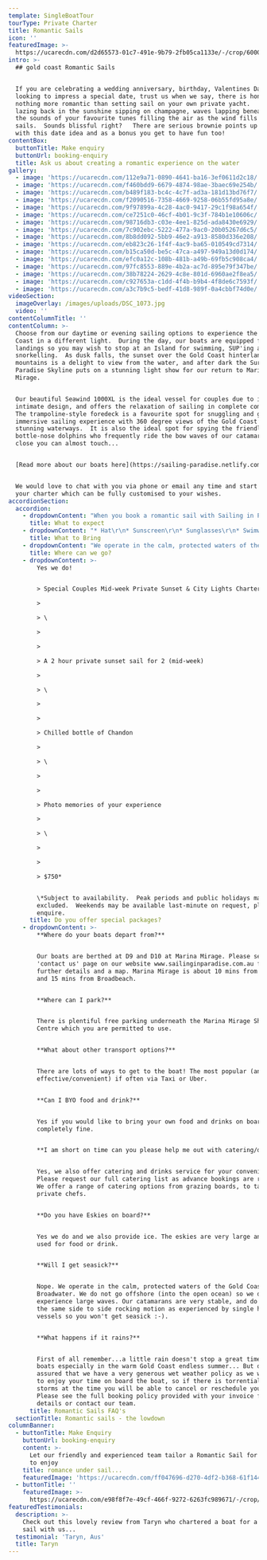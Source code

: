 ```yaml
---
template: SingleBoatTour
tourType: Private Charter
title: Romantic Sails
icon: ''
featuredImage: >-
  https://ucarecdn.com/d2d65573-01c7-491e-9b79-2fb05ca1133e/-/crop/6000x3118/0,0/-/preview/
intro: >-
  ## gold coast Romantic Sails


  If you are celebrating a wedding anniversary, birthday, Valentines Day or
  looking to impress a special date, trust us when we say, there is honestly
  nothing more romantic than setting sail on your own private yacht.    Imagine
  lazing back in the sunshine sipping on champagne, waves lapping beneath you,
  the sounds of your favourite tunes filling the air as the wind fills the
  sails.  Sounds blissful right?   There are serious brownie points up for grabs
  with this date idea and as a bonus you get to have fun too!
contentBox:
  buttonTitle: Make enquiry
  buttonUrl: booking-enquiry
  title: Ask us about creating a romantic experience on the water
gallery:
  - image: 'https://ucarecdn.com/112e9a71-0890-4641-ba16-3ef0611d2c18/'
  - image: 'https://ucarecdn.com/f460bdd9-6679-4874-98ae-3baec69e254b/'
  - image: 'https://ucarecdn.com/b489f183-bc4c-4c7f-ad3a-181d13bd76f7/'
  - image: 'https://ucarecdn.com/f2090516-7358-4669-9258-06b55fd95a8e/'
  - image: 'https://ucarecdn.com/9f97899a-4c28-4ac0-9417-29c1f98a654f/'
  - image: 'https://ucarecdn.com/ce7251c0-46cf-4b01-9c3f-784b1e10606c/'
  - image: 'https://ucarecdn.com/98716db3-c03e-4ee1-825d-ada8430e6929/'
  - image: 'https://ucarecdn.com/7c902ebc-5222-477a-9ac0-20b05267d6c5/'
  - image: 'https://ucarecdn.com/8b8dd092-5bb9-46e2-a913-8580d336e208/'
  - image: 'https://ucarecdn.com/eb823c26-1f4f-4ac9-ba65-010549cd7314/'
  - image: 'https://ucarecdn.com/b15ca50d-be5c-47ca-a497-949a13d0d174/'
  - image: 'https://ucarecdn.com/efc0a12c-108b-481b-a49b-69fb5c908ca4/'
  - image: 'https://ucarecdn.com/97fc8553-889e-4b2a-ac7d-895e79f347be/'
  - image: 'https://ucarecdn.com/38b78224-2629-4c8e-801d-6960ae2f8ea5/'
  - image: 'https://ucarecdn.com/c927653a-c1dd-4f4b-b9b4-4f8de6c7593f/'
  - image: 'https://ucarecdn.com/a3c7b9c5-bedf-41d8-989f-0a4cbbf74d0e/'
videoSection:
  imageOverlay: /images/uploads/DSC_1073.jpg
  video: ''
contentColumnTitle: ''
contentColumn: >-
  Choose from our daytime or evening sailing options to experience the Gold
  Coast in a different light.  During the day, our boats are equipped for beach
  landings so you may wish to stop at an Island for swimming, SUP'ing and
  snorkelling.  As dusk falls, the sunset over the Gold Coast hinterland
  mountains is a delight to view from the water, and after dark the Surfers
  Paradise Skyline puts on a stunning light show for our return to Marina
  Mirage.  


  Our beautiful Seawind 1000XL is the ideal vessel for couples due to its
  intimate design, and offers the relaxation of sailing in complete comfort.  
  The trampoline-style foredeck is a favourite spot for snuggling and gives an
  immersive sailing experience with 360 degree views of the Gold Coast’s
  stunning waterways.  It is also the ideal spot for spying the friendly
  bottle-nose dolphins who frequently ride the bow waves of our catamarans, so
  close you can almost touch...


  [Read more about our boats here](https://sailing-paradise.netlify.com/boats/)


  We would love to chat with you via phone or email any time and start planning
  your charter which can be fully customised to your wishes.
accordionSection:
  accordion:
    - dropdownContent: "When you book a romantic sail with Sailing in Paradise you can expect a quality of service from years of experience in the industry.\r    From your initial enquiry, we aim to make the booking process as simple as possible for you.  We offer a personalised and customised service so if you have any questions or special requirements please feel free to reach out to our team and we will do our best to accommodate you.   \r\n\nUpon boarding the boat you will be greeted by our friendly crew who will adapt to your preference of involvement on board. We invite you to take a walk around the boat and find a place to chill out with a drink and enjoy the beautiful views and the sounds of the water. \n\nYou can choose to BYO food and drinks on board or ask about our range of catering options."
      title: What to expect
    - dropdownContent: "* Hat\r\n* Sunscreen\r\n* Sunglasses\r\n* Swimwear\r\n* Towel\r\n* Jacket on cooler days\r\n* Camera\r\n* Food and drinks if you wish to BYO"
      title: What to Bring
    - dropdownContent: "We operate in the calm, protected waters of the Gold Coast Broadwater. Where to go very much depends on what you would like to do and how long your boat charter is for so please feel free to discuss this with our team. In a 3 hour charter during the day our guests usually love a swim stop at Wavebreak Island where you can enjoy the range of island activities on board. Your skipper can make recommendations on the day, if you don't wish to swim you could also go up and sail around the millionaires mansions at Sovereign Islands in this time.\r  With a longer charter you may also have time for a snorkel stop or to visit South Stradbroke Island or spend a little longer chilling at Wavebreak and enjoy a relaxing lunch.  \n\nIn the evening we usually recommend sailing north to watch the sunset and returning to the southern part of the Broadwater to see the city lights after dark which are just beautiful."
      title: Where can we go?
    - dropdownContent: >-
        Yes we do!


        > Special Couples Mid-week Private Sunset & City Lights Charter.    

        >

        > \

        >

        >

        > A 2 hour private sunset sail for 2 (mid-week)

        >

        > \

        >

        >

        > Chilled bottle of Chandon

        >

        > \

        >

        >

        > Photo memories of your experience

        >

        > \

        >

        >

        > $750*


        \*Subject to availability.  Peak periods and public holidays may be
        excluded.  Weekends may be available last-minute on request, please
        enquire.
      title: Do you offer special packages?
    - dropdownContent: >-
        **Where do your boats depart from?**


        Our boats are berthed at D9 and D10 at Marina Mirage. Please see the
        'contact us' page on our website www.sailinginparadise.com.au for
        further details and a map. Marina Mirage is about 10 mins from Surfers
        and 15 mins from Broadbeach.


        **Where can I park?**


        There is plentiful free parking underneath the Marina Mirage Shopping
        Centre which you are permitted to use.


        **What about other transport options?**


        There are lots of ways to get to the boat! The most popular (and cost
        effective/convenient) if often via Taxi or Uber.


        **Can I BYO food and drink?**


        Yes if you would like to bring your own food and drinks on board that is
        completely fine.


        **I am short on time can you please help me out with catering/drinks?**


        Yes, we also offer catering and drinks service for your convenience.
        Please request our full catering list as advance bookings are required.
        We offer a range of catering options from grazing boards, to tapas and
        private chefs.


        **Do you have Eskies on board?**


        Yes we do and we also provide ice. The eskies are very large and can be
        used for food or drink.


        **Will I get seasick?**


        Nope. We operate in the calm, protected waters of the Gold Coast
        Broadwater. We do not go offshore (into the open ocean) so we do not
        experience large waves. Our catamarans are very stable, and do not have
        the same side to side rocking motion as experienced by single hull
        vessels so you won't get seasick :-).


        **What happens if it rains?**


        First of all remember...a little rain doesn't stop a great time on our
        boats especially in the warm Gold Coast endless summer... But do rest
        assured that we have a very generous wet weather policy as we want you
        to enjoy your time on board the boat, so if there is torrential rain or
        storms at the time you will be able to cancel or reschedule your cruise.
        Please see the full booking policy provided with your invoice for full
        details or contact our team.
      title: Romantic Sails FAQ's
  sectionTitle: Romantic sails - the lowdown
columnBanner:
  - buttonTitle: Make Enquiry
    buttonUrl: booking-enquiry
    content: >-
      Let our friendly and experienced team tailor a Romantic Sail for you both
      to enjoy
    title: romance under sail...
    featuredImage: 'https://ucarecdn.com/ff047696-d270-4df2-b368-61f1443b93b5/'
  - buttonTitle: ''
    featuredImage: >-
      https://ucarecdn.com/e98f8f7e-49cf-466f-9272-6263fc989671/-/crop/3107x2956/881,0/-/preview/
featuredTestimonials:
  description: >-
    Check out this lovely review from Taryn who chartered a boat for a romantic
    sail with us...
  testimonial: 'Taryn, Aus'
  title: Taryn
---
```


